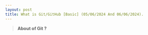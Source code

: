 ```yaml
---
layout: post
title: What is Git/GitHub [Basic] (05/06/2024 And 06/06/2024).
---
```


> **About of Git ?**